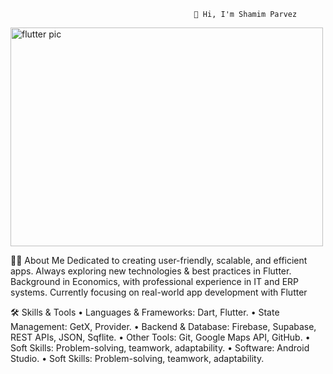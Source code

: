 						                     👋 Hi, I'm Shamim Parvez

<img width="500" height="350" alt="flutter pic" src="https://github.com/user-attachments/assets/64eca134-dd2b-4268-babe-d23d25c5d3d5" />

🧑‍💻 About Me
 Dedicated to creating user-friendly, scalable, and efficient apps. Always exploring new technologies & best practices in Flutter. Background in Economics, with professional     experience in IT and ERP systems. Currently focusing on real-world app development with Flutter

🛠️ Skills & Tools
•	Languages & Frameworks: Dart, Flutter.
•	State Management: GetX, Provider.
•	Backend & Database: Firebase, Supabase, REST APIs, JSON, Sqflite.
•	Other Tools: Git, Google Maps API, GitHub.
•	Soft Skills: Problem-solving, teamwork, adaptability.
•	Software: Android Studio.
•	Soft Skills: Problem-solving, teamwork, adaptability.

